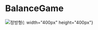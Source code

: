 # BalanceGame
![정방형](https://github.com/OhSonDoSon/BalanceGame/assets/50348901/21927663-c72c-44c5-9c87-554c49b99e0f){: width="400px" height="400px"}
